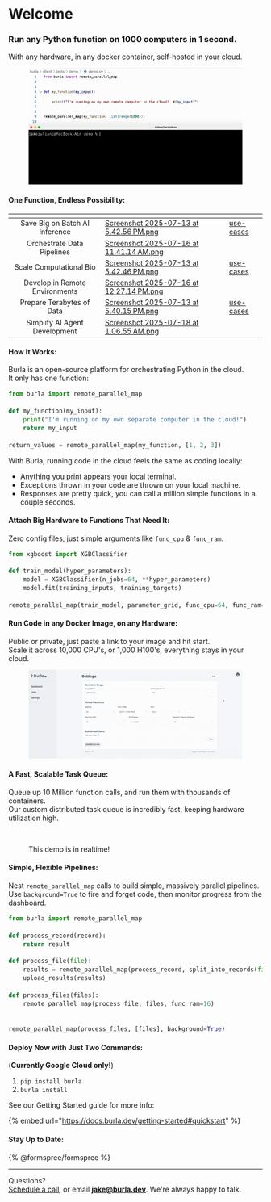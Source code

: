 # Welcome

### Run any Python function on 1000 computers in 1 second.

With any hardware, in any docker container, self-hosted in your cloud.

<figure><img src=".gitbook/assets/WebsiteDemo-ezgif.com-video-to-gif-converter.gif" alt=""><figcaption></figcaption></figure>

#### One Function, Endless Possibility:

<table data-view="cards"><thead><tr><th align="center"></th><th data-hidden data-card-cover data-type="files"></th><th data-hidden data-card-target data-type="content-ref"></th></tr></thead><tbody><tr><td align="center">Save Big on Batch AI Inference</td><td><a href=".gitbook/assets/Screenshot 2025-07-13 at 5.42.56 PM.png">Screenshot 2025-07-13 at 5.42.56 PM.png</a></td><td><a href="use-cases/">use-cases</a></td></tr><tr><td align="center">Orchestrate Data Pipelines</td><td><a href=".gitbook/assets/Screenshot 2025-07-16 at 11.41.14 AM.png">Screenshot 2025-07-16 at 11.41.14 AM.png</a></td><td></td></tr><tr><td align="center">Scale Computational Bio</td><td><a href=".gitbook/assets/Screenshot 2025-07-13 at 5.42.46 PM.png">Screenshot 2025-07-13 at 5.42.46 PM.png</a></td><td><a href="use-cases/">use-cases</a></td></tr><tr><td align="center">Develop in Remote Environments</td><td><a href=".gitbook/assets/Screenshot 2025-07-16 at 12.27.14 PM.png">Screenshot 2025-07-16 at 12.27.14 PM.png</a></td><td></td></tr><tr><td align="center">Prepare Terabytes of Data</td><td><a href=".gitbook/assets/Screenshot 2025-07-13 at 5.40.15 PM.png">Screenshot 2025-07-13 at 5.40.15 PM.png</a></td><td><a href="use-cases/">use-cases</a></td></tr><tr><td align="center">Simplify AI Agent Development</td><td><a href=".gitbook/assets/Screenshot 2025-07-18 at 1.06.55 AM.png">Screenshot 2025-07-18 at 1.06.55 AM.png</a></td><td></td></tr></tbody></table>

#### How It Works:

Burla is an open-source platform for orchestrating Python in the cloud.\
It only has one function:

```python
from burla import remote_parallel_map

def my_function(my_input):
    print("I'm running on my own separate computer in the cloud!")
    return my_input
    
return_values = remote_parallel_map(my_function, [1, 2, 3])
```

With Burla, running code in the cloud feels the same as coding locally:

* Anything you print appears your local terminal.
* Exceptions thrown in your code are thrown on your local machine.
* Responses are pretty quick, you can call a million simple functions in a couple seconds.

#### Attach Big Hardware to Functions That Need It:

Zero config files, just simple arguments like `func_cpu` & `func_ram`.

```python
from xgboost import XGBClassifier

def train_model(hyper_parameters):
    model = XGBClassifier(n_jobs=64, **hyper_parameters)
    model.fit(training_inputs, training_targets)
    
remote_parallel_map(train_model, parameter_grid, func_cpu=64, func_ram=256)
```

#### Run Code in any Docker Image, on any Hardware:

Public or private, just paste a link to your image and hit start.\
Scale it across 10,000 CPU's, or 1,000 H100's, everything stays in your cloud.

<figure><img src=".gitbook/assets/settings_demo.gif" alt=""><figcaption></figcaption></figure>

#### A Fast, Scalable Task Queue:

Queue up 10 Million function calls, and run them with thousands of containers.\
Our custom distributed task queue is incredibly fast, keeping hardware utilization high.

<figure><img src=".gitbook/assets/4.gif" alt=""><figcaption><p>This demo is in realtime!</p></figcaption></figure>

#### Simple, Flexible Pipelines:

Nest `remote_parallel_map` calls to build simple, massively parallel pipelines.\
Use `background=True` to fire and forget code, then monitor progress from the dashboard.

```python
from burla import remote_parallel_map

def process_record(record):
    return result

def process_file(file):
    results = remote_parallel_map(process_record, split_into_records(file))
    upload_results(results)

def process_files(files):
    remote_parallel_map(process_file, files, func_ram=16)
    

remote_parallel_map(process_files, [files], background=True)

```

#### Deploy Now with Just Two Commands:

(**Currently Google Cloud only!**)

1. `pip install burla`
2. `burla install`

See our Getting Started guide for more info:

{% embed url="https://docs.burla.dev/getting-started#quickstart" %}

&#x20;

#### Stay Up to Date:

{% @formspree/formspree %}

&#x20;

***

Questions?\
[Schedule a call](http://cal.com/jakez/burla), or email **jake@burla.dev**. We're always happy to talk.
